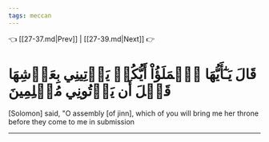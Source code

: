 ```yaml
---
tags: meccan
---
```


👈 [[27-37.md|Prev]] | [[27-39.md|Next]] 👉

# قَالَ يَـٰٓأَيُّهَا ٱلۡمَلَؤُاْ أَيُّكُمۡ يَأۡتِينِي بِعَرۡشِهَا قَبۡلَ أَن يَأۡتُونِي مُسۡلِمِينَ

[Solomon] said, "O assembly [of jinn], which of you will bring me her throne before they come to me in submission

---

